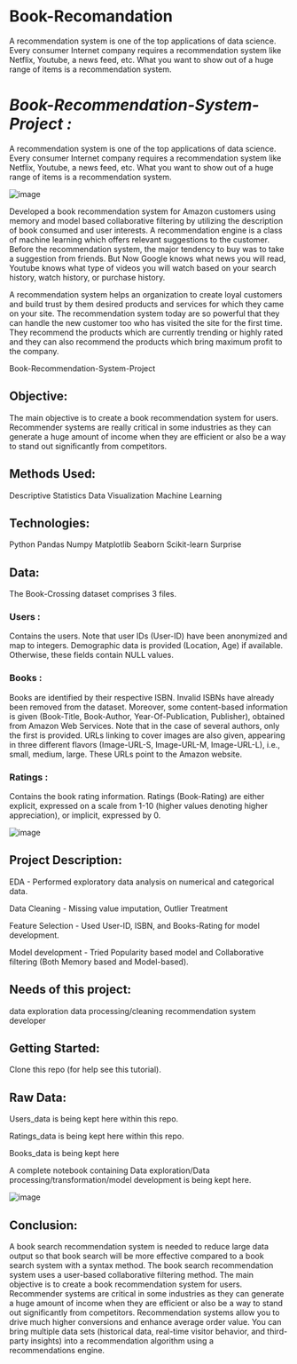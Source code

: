 # Book-Recomandation
A recommendation system is one of the top applications of data science. Every consumer Internet company requires a recommendation system like Netflix, Youtube, a news feed, etc. What you want to show out of a huge range of items is a recommendation system.
# <b> <i> Book-Recommendation-System-Project : </b> </i>
A recommendation system is one of the top applications of data science. Every consumer Internet company requires a recommendation system like Netflix, Youtube, a news feed, etc. What you want to show out of a huge range of items is a recommendation system.



![image](https://user-images.githubusercontent.com/114379464/235067025-0717cfa6-3977-40c5-b865-94226f679795.png)




Developed a book recommendation system for Amazon customers using memory and model based collaborative filtering by utilizing the description of book consumed and user interests. A recommendation engine is a class of machine learning which offers relevant suggestions to the customer.  Before the recommendation system, the major tendency to buy was to take a suggestion from friends. But Now Google knows what news you will read, Youtube knows what type of videos you will watch based on your search history, watch history, or purchase history.

A recommendation system helps an organization to create loyal customers and build trust by them desired products and services for which they came on your site. The recommendation system today are so powerful that they can handle the new customer too who has visited the site for the first time. They recommend the products which are currently trending or highly rated and they can also recommend the products which bring maximum profit to the company.



Book-Recommendation-System-Project

## Objective:</font>


The main objective is to create a book recommendation system for users. Recommender systems are really critical in some industries as they can generate a huge amount of income when they are efficient or also be a way to stand out significantly from competitors.

## Methods Used:


Descriptive Statistics Data Visualization Machine Learning

## Technologies:


Python Pandas Numpy Matplotlib Seaborn Scikit-learn Surprise

## Data:


The Book-Crossing dataset comprises 3 files.


### Users : 
Contains the users. Note that user IDs (User-ID) have been anonymized and map to integers. Demographic data is provided (Location, Age) if available. Otherwise, these fields contain NULL values.


### Books : 
Books are identified by their respective ISBN. Invalid ISBNs have already been removed from the dataset. Moreover, some content-based information is given (Book-Title, Book-Author, Year-Of-Publication, Publisher), obtained from Amazon Web Services. Note that in the case of several authors, only the first is provided. URLs linking to cover images are also given, appearing in three different flavors (Image-URL-S, Image-URL-M, Image-URL-L), i.e., small, medium, large. These URLs point to the Amazon website.


### Ratings : 
Contains the book rating information. Ratings (Book-Rating) are either explicit, expressed on a scale from 1-10 (higher values denoting higher appreciation), or implicit, expressed by 0.





![image](https://user-images.githubusercontent.com/114379464/235067070-ba0f6652-847d-4b7d-97ca-962b3dee51ef.png)





## Project Description:


EDA - Performed exploratory data analysis on numerical and categorical data.

Data Cleaning - Missing value imputation, Outlier Treatment

Feature Selection - Used User-ID, ISBN, and Books-Rating for model development.

Model development - Tried Popularity based model and Collaborative filtering (Both Memory based and Model-based).


## Needs of this project:
data exploration data processing/cleaning recommendation system developer


## Getting Started:
Clone this repo (for help see this tutorial).


## Raw Data:
Users_data is being kept here within this repo.

Ratings_data is being kept here within this repo.

Books_data is being kept here

A complete notebook containing Data exploration/Data processing/transformation/model development is being kept here.


![image](https://user-images.githubusercontent.com/114379464/235066969-3add7676-4009-4879-94cf-25438fb86340.png)




## Conclusion:
A book search recommendation system is needed to reduce large data output so that book search will be more effective compared to a book search system with a syntax method. The book search recommendation system uses a user-based collaborative filtering method. The main objective is to create a book recommendation system for users. Recommender systems are critical in some industries as they can generate a huge amount of income when they are efficient or also be a way to stand out significantly from competitors. Recommendation systems allow you to drive much higher conversions and enhance average order value. You can bring multiple data sets (historical data, real-time visitor behavior, and third-party insights) into a recommendation algorithm using a recommendations engine.
